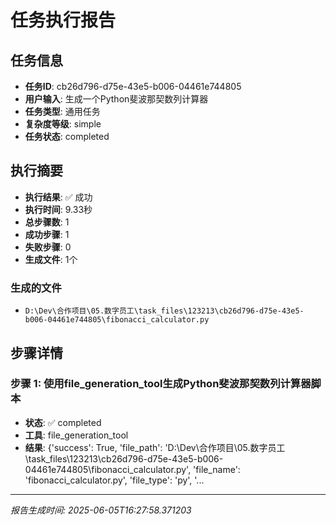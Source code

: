 # 任务执行报告

## 任务信息
- **任务ID**: cb26d796-d75e-43e5-b006-04461e744805
- **用户输入**: 生成一个Python斐波那契数列计算器
- **任务类型**: 通用任务
- **复杂度等级**: simple
- **任务状态**: completed

## 执行摘要
- **执行结果**: ✅ 成功
- **执行时间**: 9.33秒
- **总步骤数**: 1
- **成功步骤**: 1
- **失败步骤**: 0
- **生成文件**: 1个

### 生成的文件
- `D:\Dev\合作项目\05.数字员工\task_files\123213\cb26d796-d75e-43e5-b006-04461e744805\fibonacci_calculator.py`

## 步骤详情

### 步骤 1: 使用file_generation_tool生成Python斐波那契数列计算器脚本
- **状态**: ✅ completed
- **工具**: file_generation_tool
- **结果**: {'success': True, 'file_path': 'D:\\Dev\\合作项目\\05.数字员工\\task_files\\123213\\cb26d796-d75e-43e5-b006-04461e744805\\fibonacci_calculator.py', 'file_name': 'fibonacci_calculator.py', 'file_type': 'py', '...

---
*报告生成时间: 2025-06-05T16:27:58.371203*
